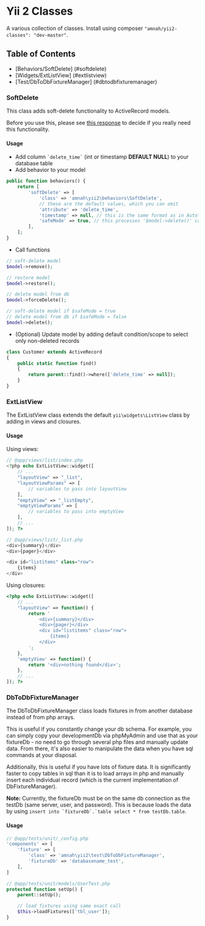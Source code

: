 Yii 2 Classes
===============

A various collection of classes. Install using composer
```"amnah/yii2-classes": "dev-master"```.

## Table of Contents

* [Behaviors/SoftDelete] (#softdelete)
* [Widgets/ExtListView] (#extlistview)
* [Test/DbToDbFixtureManager] (#dbtodbfixturemanager)

### SoftDelete
This class adds soft-delete functionality to ActiveRecord models.

Before you use this, please see [this response](http://stackoverflow.com/a/2549940) to decide
if you really need this functionality.

#### Usage
* Add column ``` `delete_time` ``` (int or timestamp **DEFAULT NULL**) to your database table
* Add behavior to your model

```php
public function behaviors() {
    return [
        'softDelete' => [
            'class' => 'amnah\yii2\behaviors\SoftDelete',
            // these are the default values, which you can omit
            'attribute' => 'delete_time',
            'timestamp' => null, // this is the same format as in AutoTimestamp
            'safeMode' => true, // this processes '$model->delete()' calls as soft-deletes
        ],
    ];
}
```

* Call functions

```php
// soft-delete model
$model->remove();

// restore model
$model->restore();

// delete model from db
$model->forceDelete();

// soft-delete model if $safeMode = true
// delete model from db if $safeMode = false
$model->delete();
```

* (Optional) Update model by adding default condition/scope to select only non-deleted records

```php
class Customer extends ActiveRecord
{
    public static function find()
    {
        return parent::find()->where(['delete_time' => null]);
    }
}
```

### ExtListView

The ExtListView class extends the default ```yii\widgets\ListView``` class by adding in
views and closures.

#### Usage

Using views:

```php
// @app/views/list/index.php
<?php echo ExtListView::widget([
    // ...
    "layoutView" => "_list",
    "layoutViewParams" => [
        // variables to pass into layoutView
    ],
    "emptyView" => "_listEmpty",
    "emptyViewParams" => [
        // variables to pass into emptyView
    ],
    // ...
]); ?>
```

```php
// @app/views/list/_list.php
<div>{summary}</div>
<div>{pager}</div>

<div id="listitems" class="row">
    {items}
</div>
```

Using closures:

```php
<?php echo ExtListView::widget([
    // ...
    "layoutView" => function() {
        return '
            <div>{summary}</div>
            <div>{pager}</div>
            <div id="listitems" class="row">
                {items}
            </div>
        ';
    },
    'emptyView' => function() {
        return '<div>nothing found</div>';
    },
    // ...
]); ?>
```

### DbToDbFixtureManager

The DbToDbFixtureManager class loads fixtures in from another database instead of from php arrays. 

This is useful if you constantly change your db schema. For example, you can simply copy your 
developmentDb via phpMyAdmin and use that as your fixtureDb - no need to go through several 
php files and manually update data. From there, it's also easier to manipulate the data when 
you have sql commands at your disposal.

Additionally, this is useful if you have lots of fixture data. It is significantly faster to 
copy tables in sql than it is to load arrays in php and manually insert each individual record 
(which is the current implementation of DbFixtureManager).

**Note:** Currently, the fixtureDb must be on the same db connection as the testDb (same server,
user, and password). This is because loads the data by using
```insert into `fixtureDb`.`table select * from testDb.table```.

#### Usage

```php
// @app/tests/unit/_config.php
'components' => [
    'fixture' => [
        'class' => 'amnah\yii2\test\DbToDbFixtureManager',
        'fixtureDb' => 'databasename_test',
    ],
]
```

```php
// @app/tests/unit/models/UserTest.php
protected function setUp() {
    parent::setUp();

    // load fixtures using same exact call
    $this->loadFixtures(['tbl_user']);
}
```